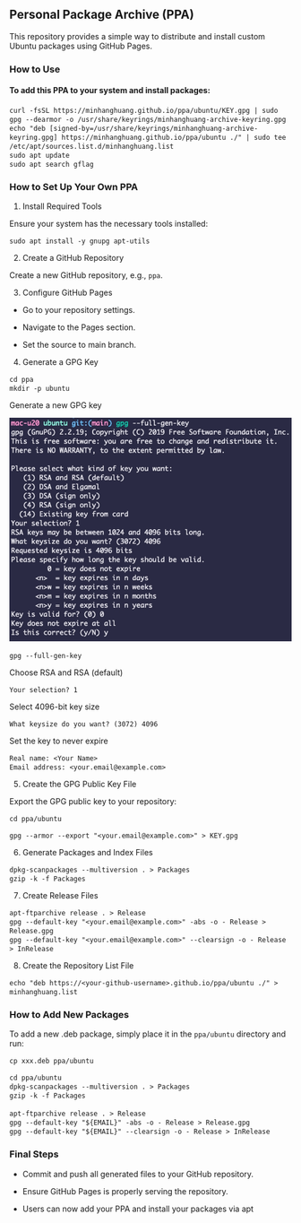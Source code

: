 ## Personal Package Archive (PPA)

This repository provides a simple way to distribute and install custom Ubuntu packages using GitHub Pages.


### How to Use

#### To add this PPA to your system and install packages:

```shell
curl -fsSL https://minhanghuang.github.io/ppa/ubuntu/KEY.gpg | sudo gpg --dearmor -o /usr/share/keyrings/minhanghuang-archive-keyring.gpg
echo "deb [signed-by=/usr/share/keyrings/minhanghuang-archive-keyring.gpg] https://minhanghuang.github.io/ppa/ubuntu ./" | sudo tee /etc/apt/sources.list.d/minhanghuang.list
sudo apt update
sudo apt search gflag
```

### How to Set Up Your Own PPA

1. Install Required Tools

Ensure your system has the necessary tools installed:

```shell
sudo apt install -y gnupg apt-utils
```

2. Create a GitHub Repository

Create a new GitHub repository, e.g., `ppa`.

3. Configure GitHub Pages

- Go to your repository settings.

- Navigate to the Pages section.

- Set the source to main branch.

4. Generate a GPG Key

```shell
cd ppa
mkdir -p ubuntu
```

Generate a new GPG key

![GPG-key](./docs/images/1.gpg-key.jpg)

```shell
gpg --full-gen-key
```

Choose RSA and RSA (default)

```shell
Your selection? 1
```

Select 4096-bit key size

```shell
What keysize do you want? (3072) 4096
```

Set the key to never expire
```shell
Real name: <Your Name>
Email address: <your.email@example.com>
```

5. Create the GPG Public Key File

Export the GPG public key to your repository:

```shell
cd ppa/ubuntu
```
```shell
gpg --armor --export "<your.email@example.com>" > KEY.gpg
```

6. Generate Packages and Index Files

```shell
dpkg-scanpackages --multiversion . > Packages
gzip -k -f Packages
```

7. Create Release Files

```shell
apt-ftparchive release . > Release
gpg --default-key "<your.email@example.com>" -abs -o - Release > Release.gpg
gpg --default-key "<your.email@example.com>" --clearsign -o - Release > InRelease
```

8. Create the Repository List File

```shell
echo "deb https://<your-github-username>.github.io/ppa/ubuntu ./" > minhanghuang.list
```

### How to Add New Packages

To add a new .deb package, simply place it in the `ppa/ubuntu` directory and run:

```shell
cp xxx.deb ppa/ubuntu
```

```shell
cd ppa/ubuntu
dpkg-scanpackages --multiversion . > Packages
gzip -k -f Packages

apt-ftparchive release . > Release
gpg --default-key "${EMAIL}" -abs -o - Release > Release.gpg
gpg --default-key "${EMAIL}" --clearsign -o - Release > InRelease
```

### Final Steps

- Commit and push all generated files to your GitHub repository.

- Ensure GitHub Pages is properly serving the repository.

- Users can now add your PPA and install your packages via apt
